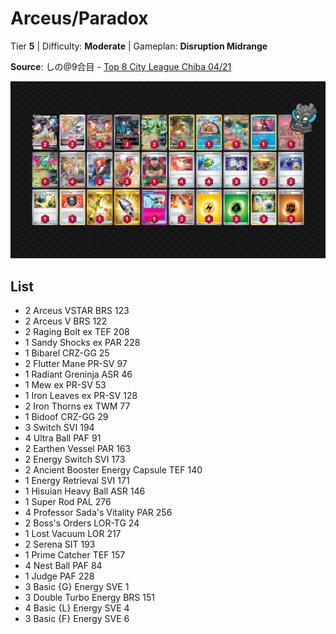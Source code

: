 # Arceus/Paradox

Tier **5** | Difficulty: **Moderate** | Gameplan: **Disruption Midrange**

**Source**: しの@9合目 - [Top 8 City League Chiba 04/21](https://limitlesstcg.com/decks/list/jp/8731)

![decklist](../../!Images/Standard/11BRS-TWM/Arceus-Paradox.png)

## List
* 2 Arceus VSTAR BRS 123
* 2 Arceus V BRS 122
* 2 Raging Bolt ex TEF 208
* 1 Sandy Shocks ex PAR 228
* 1 Bibarel CRZ-GG 25
* 2 Flutter Mane PR-SV 97
* 1 Radiant Greninja ASR 46
* 1 Mew ex PR-SV 53
* 1 Iron Leaves ex PR-SV 128
* 2 Iron Thorns ex TWM 77
* 1 Bidoof CRZ-GG 29
* 3 Switch SVI 194
* 4 Ultra Ball PAF 91
* 2 Earthen Vessel PAR 163
* 2 Energy Switch SVI 173
* 2 Ancient Booster Energy Capsule TEF 140
* 1 Energy Retrieval SVI 171
* 1 Hisuian Heavy Ball ASR 146
* 1 Super Rod PAL 276
* 4 Professor Sada's Vitality PAR 256
* 2 Boss's Orders LOR-TG 24
* 1 Lost Vacuum LOR 217
* 2 Serena SIT 193
* 1 Prime Catcher TEF 157
* 4 Nest Ball PAF 84
* 1 Judge PAF 228
* 3 Basic {G} Energy SVE 1
* 3 Double Turbo Energy BRS 151
* 4 Basic {L} Energy SVE 4
* 3 Basic {F} Energy SVE 6
